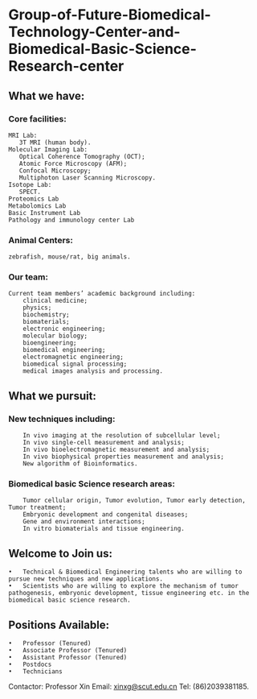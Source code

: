 # Group-of-Future-Biomedical-Technology-Center-and-Biomedical-Basic-Science-Research-center
## What we have:
### Core facilities:
    MRI Lab: 
       3T MRI (human body).
    Molecular Imaging Lab: 
       Optical Coherence Tomography (OCT);
       Atomic Force Microscopy (AFM);
       Confocal Microscopy;
       Multiphoton Laser Scanning Microscopy. 
    Isotope Lab: 
       SPECT. 
    Proteomics Lab  
    Metabolomics Lab  
    Basic Instrument Lab  
    Pathology and immunology center Lab

### Animal Centers:
    zebrafish, mouse/rat, big animals.

### Our team:
    Current team members’ academic background including: 
        clinical medicine;
        physics;
        biochemistry; 
        biomaterials; 
        electronic engineering; 
        molecular biology; 
        bioengineering; 
        biomedical engineering; 
        electromagnetic engineering; 
        biomedical signal processing; 
        medical images analysis and processing.

## What we pursuit:
### New techniques including: 
        In vivo imaging at the resolution of subcellular level;
        In vivo single-cell measurement and analysis;
        In vivo bioelectromagnetic measurement and analysis;
        In vivo biophysical properties measurement and analysis;
        New algorithm of Bioinformatics. 
### Biomedical basic Science research areas: 
        Tumor cellular origin, Tumor evolution, Tumor early detection, Tumor treatment;
        Embryonic development and congenital diseases;
        Gene and environment interactions;
        In vitro biomaterials and tissue engineering.

## Welcome to Join us:
    •	Technical & Biomedical Engineering talents who are willing to pursue new techniques and new applications.
    •	Scientists who are willing to explore the mechanism of tumor pathogenesis, embryonic development, tissue engineering etc. in the biomedical basic science research.

## Positions Available:  
    •	Professor (Tenured)
    •	Associate Professor (Tenured)
    •	Assistant Professor (Tenured)
    •	Postdocs
    •	Technicians

Contactor: Professor Xin
Email: xinxg@scut.edu.cn
Tel: (86)2039381185.

